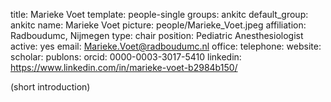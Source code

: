 title: Marieke Voet
template: people-single
groups: ankitc
default_group: ankitc
name: Marieke Voet
picture: people/Marieke_Voet.jpeg
affiliation: Radboudumc, Nijmegen
type: chair
position: Pediatric Anesthesiologist
active: yes
email: Marieke.Voet@radboudumc.nl
office: 
telephone: 
website: 
scholar: 
publons: 
orcid: 0000-0003-3017-5410
linkedin: https://www.linkedin.com/in/marieke-voet-b2984b150/

(short introduction)
